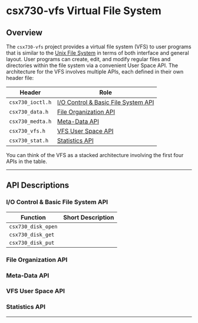 # csx730-vfs Virtual File System

## Overview

The `csx730-vfs` project provides a virtual file system (VFS) to user programs that
is similar to the [Unix File System](https://en.wikipedia.org/wiki/Unix_File_System)
in terms of both interface and general layout. User programs can create, edit, and
modify regular files and directories within the file system via a convenient
User Space API. The architecture for the VFS involves multiple APIs, each 
defined in their own header file:

| Header            | Role                                                                      |
|-------------------|---------------------------------------------------------------------------|
| `csx730_ioctl.h`  | [I/O Control & Basic File System API](#io-control--basic-file-system-api) |
| `csx730_data.h`   | [File Organization API](#file-organization-api)                           |
| `csx730_medta.h`  | [Meta-Data API](#meta-data-api)                                           |
| `csx730_vfs.h`    | [VFS User Space API](#vfs-user-space-api)                                 |
| `csx730_stat.h`   | [Statistics API](#statistics-api)                                         |

You can think of the VFS as a stacked architecture involving the first four APIs in the table.

<hr/>

## API Descriptions

### I/O Control & Basic File System API

| Function           | Short Description
|--------------------|-----------------------
| `csx730_disk_open` |
| `csx730_disk_get`  |
| `csx730_disk_put`  |

### File Organization API

### Meta-Data API

### VFS User Space API

### Statistics API

<hr/>



